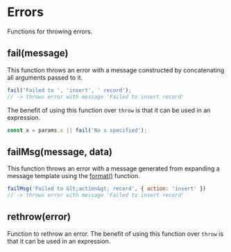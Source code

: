 # Errors

Functions for throwing errors.

## fail(message)

This function throws an error with a message constructed by
concatenating all arguments passed to it.

```js
fail('Failed to ', 'insert', ' record');
// -> throws error with message 'Failed to insert record'
```

The benefit of using this function over `throw` is that it can
be used in an expression.

```js
const x = params.x || fail('No x specified');
```

## failMsg(message, data)

This function throws an error with a message generated from
expanding a message template using the
[format()](manual/text.html#format-message--data-) function.

```js
failMsg('Failed to &lt;action&gt; record', { action: 'insert' })
// -> throws error with message 'Failed to insert record'
```

## rethrow(error)

Function to rethrow an error. The benefit of using this function over `throw` is that it can be used in an expression.

